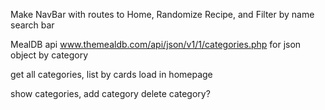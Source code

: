 <p>
Make NavBar with routes to Home, Randomize Recipe, and Filter by name search bar



MealDB api www.themealdb.com/api/json/v1/1/categories.php for json object by category

get all categories, list by cards load in homepage

show categories, add category
delete category?
